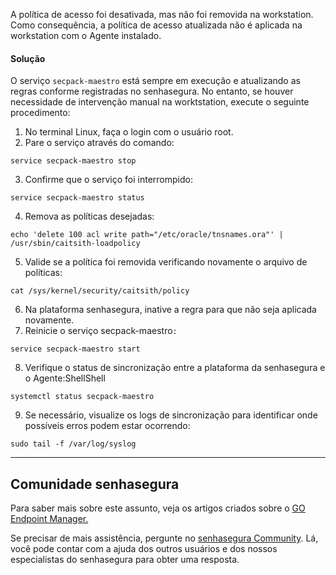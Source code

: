 A política de acesso foi desativada, mas não foi removida na workstation. Como consequência, a política de acesso atualizada não é aplicada na workstation com o Agente instalado. 

#### Solução

O serviço `secpack-maestro` está sempre em execução e atualizando as regras conforme registradas no senhasegura. No entanto, se houver necessidade de intervenção manual na worktstation, execute o seguinte procedimento:

1. No terminal Linux, faça o login com o usuário root.
2. Pare o serviço através do comando:
```
service secpack-maestro stop 

```
3. Confirme que o serviço foi interrompido:
```
service secpack-maestro status 
```
4. Remova as políticas desejadas: 
```
echo 'delete 100 acl write path="/etc/oracle/tnsnames.ora"' | /usr/sbin/caitsith-loadpolicy 

```
5. Valide se a política foi removida verificando novamente o arquivo de políticas:
```
cat /sys/kernel/security/caitsith/policy 

```
6. Na plataforma senhasegura, inative a regra para que não seja aplicada novamente.
7. Reinicie o serviço secpack\-maestro`:`
```
service secpack-maestro start 

```
8. Verifique o status de sincronização entre a plataforma da senhasegura e o Agente:ShellShell
```
systemctl status secpack-maestro
```
9. Se necessário, visualize os logs de sincronização para identificar onde possíveis erros podem estar ocorrendo:
```
sudo tail -f /var/log/syslog
```



---

## Comunidade senhasegura

Para saber mais sobre este assunto, veja os artigos criados sobre o [GO Endpoint Manager.](https://community.senhasegura.io/search?q=GO%20Endpoint%20Manager%20tags%3Apt_BR)

Se precisar de mais assistência, pergunte no [senhasegura Community](https://community.senhasegura.io/). Lá, você pode contar com a ajuda dos outros usuários e dos nossos especialistas do senhasegura para obter uma resposta.

  


